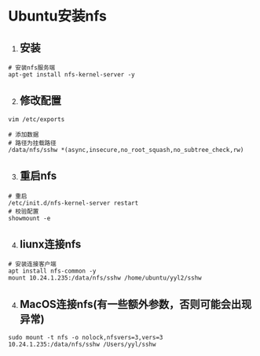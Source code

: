 # Ubuntu安装nfs

1. ## 安装
```
# 安装nfs服务端
apt-get install nfs-kernel-server -y
```
2. ## 修改配置
```
vim /etc/exports

# 添加数据
# 路径为挂载路径
/data/nfs/sshw *(async,insecure,no_root_squash,no_subtree_check,rw)
```
3. ## 重启nfs
```
# 重启
/etc/init.d/nfs-kernel-server restart
# 校验配置
showmount -e 
```

4. ## liunx连接nfs
```
# 安装连接客户端
apt install nfs-common -y
mount 10.24.1.235:/data/nfs/sshw /home/ubuntu/yyl2/sshw
```
4. ## MacOS连接nfs(有一些额外参数，否则可能会出现异常)
```
sudo mount -t nfs -o nolock,nfsvers=3,vers=3  10.24.1.235:/data/nfs/sshw /Users/yyl/sshw
```